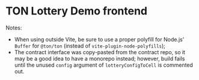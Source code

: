 # TON Lottery Demo frontend

Notes:

- When using outside Vite, be sure to use a proper polyfill for Node.js' `Buffer` for `@ton/ton`
  (instead of `vite-plugin-node-polyfills`);
- The contract interface was copy-pasted from the contract repo, so it may be a good idea to have a monorepo instead;
  however, build fails until the unused `config` argument of `lotteryConfigToCell` is commented out.
